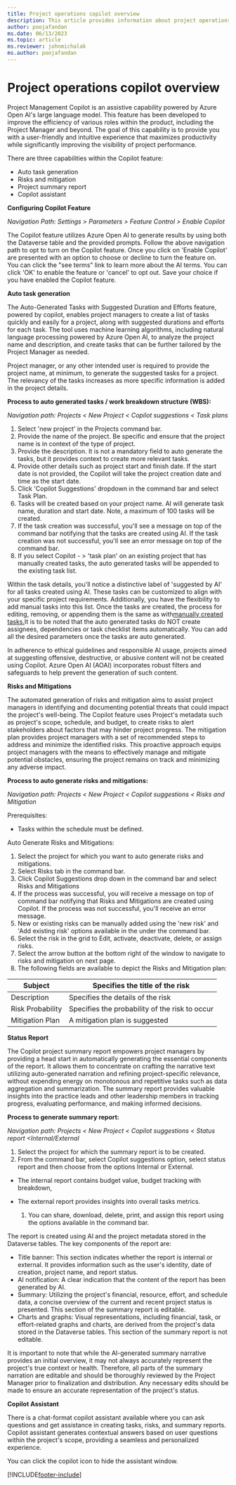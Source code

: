 ```yaml
---
title: Project operations copilot overview
description: This article provides information about project operations copilot features.
author: poojafandan
ms.date: 06/13/2023
ms.topic: article
ms.reviewer: johnmichalak
ms.author: poojafandan
---
```


# **Project operations copilot overview**

Project Management Copilot is an assistive capability powered by Azure Open AI's large language model. This feature has been developed to improve the efficiency of various roles within the product, including the Project Manager and beyond. The goal of this capability is to provide you with a user-friendly and intuitive experience that maximizes productivity while significantly improving the visibility of project performance.

There are three capabilities within the Copilot feature:

- Auto task generation
- Risks and mitigation
- Project summary report
- Copilot assistant

**Configuring Copilot Feature**

_Navigation Path: Settings \> Parameters \> Feature Control \> Enable Copilot_

The Copilot feature utilizes Azure Open AI to generate results by using both the Dataverse table and the provided prompts. Follow the above navigation path to opt to turn on the Copilot feature. Once you click on 'Enable Copilot' are presented with an option to choose or decline to turn the feature on. You can click the "see terms" link to learn more about the AI terms. You can click 'OK' to enable the feature or 'cancel' to opt out. Save your choice if you have enabled the Copilot feature.

**Auto task generation**

The Auto-Generated Tasks with Suggested Duration and Efforts feature, powered by copilot, enables project managers to create a list of tasks quickly and easily for a project, along with suggested durations and efforts for each task. The tool uses machine learning algorithms, including natural language processing powered by Azure Open AI, to analyze the project name and description, and create tasks that can be further tailored by the Project Manager as needed.

Project manager, or any other intended user is required to provide the project name, at minimum, to generate the suggested tasks for a project. The relevancy of the tasks increases as more specific information is added in the project details.

**Process to auto generated tasks / work breakdown structure (WBS):**

_Navigation path: Projects \< New Project \< Copilot suggestions \< Task plans_

  1. Select 'new project' in the Projects command bar.
  2. Provide the name of the project. Be specific and ensure that the project name is in context of the type of project.
  3. Provide the description. It is not a mandatory field to auto generate the tasks, but it provides context to create more relevant tasks.
  4. Provide other details such as project start and finish date. If the start date is not provided, the Copilot will take the project creation date and time as the start date.
  5. Click 'Copilot Suggestions' dropdown in the command bar and select Task Plan.
  6. Tasks will be created based on your project name. AI will generate task name, duration and start date. Note, a maximum of 100 tasks will be created.
  7. If the task creation was successful, you'll see a message on top of the command bar notifying that the tasks are created using AI. If the task creation was not successful, you'll see an error message on top of the command bar.
  8. If you select Copilot - \> 'task plan' on an existing project that has manually created tasks, the auto generated tasks will be appended to the existing task list.

Within the task details, you'll notice a distinctive label of 'suggested by AI' for all tasks created using AI. These tasks can be customized to align with your specific project requirements. Additionally, you have the flexibility to add manual tasks into this list. Once the tasks are created, the process for editing, removing, or appending them is the same as with[manually created tasks.](https://learn.microsoft.com/en-us/dynamics365/project-operations/project-management/create-wbs)It is to be noted that the auto generated tasks do NOT create assignees, dependencies or task checklist items automatically. You can add all the desired parameters once the tasks are auto generated.

In adherence to ethical guidelines and responsible AI usage, projects aimed at suggesting offensive, destructive, or abusive content will not be created using Copilot. Azure Open AI (AOAI) incorporates robust filters and safeguards to help prevent the generation of such content.

**Risks and Mitigations**

The automated generation of risks and mitigation aims to assist project managers in identifying and documenting potential threats that could impact the project's well-being. The Copilot feature uses Project's metadata such as project's scope, schedule, and budget, to create risks to alert stakeholders about factors that may hinder project progress. The mitigation plan provides project managers with a set of recommended steps to address and minimize the identified risks. This proactive approach equips project managers with the means to effectively manage and mitigate potential obstacles, ensuring the project remains on track and minimizing any adverse impact.

**Process to auto generate risks and mitigations:**

_Navigation path: Projects \< New Project \< Copilot suggestions \< Risks and Mitigation_

Prerequisites:

- Tasks within the schedule must be defined.

Auto Generate Risks and Mitigations:

1. Select the project for which you want to auto generate risks and mitigations.
2. Select Risks tab in the command bar.
3. Click Copilot Suggestions drop down in the command bar and select Risks and Mitigations
4. If the process was successful, you will receive a message on top of command bar notifying that Risks and Mitigations are created using Copilot. If the process was not successful, you'll receive an error message.
5. New or existing risks can be manually added using the 'new risk' and 'Add existing risk' options available in the under the command bar.
6. Select the risk in the grid to Edit, activate, deactivate, delete, or assign risks.
7. Select the arrow button at the bottom right of the window to navigate to risks and mitigation on next page.
8. The following fields are available to depict the Risks and Mitigation plan:

| Subject | Specifies the title of the risk |
| --- | --- |
| Description  | Specifies the details of the risk |
| Risk Probability  | Specifies the probability of the risk to occur |
| Mitigation Plan | A mitigation plan is suggested |

**Status Report**

The Copilot project summary report empowers project managers by providing a head start in automatically generating the essential components of the report. It allows them to concentrate on crafting the narrative text utilizing auto-generated narration and refining project-specific relevance, without expending energy on monotonous and repetitive tasks such as data aggregation and summarization. The summary report provides valuable insights into the practice leads and other leadership members in tracking progress, evaluating performance, and making informed decisions.

**Process to generate summary report:**

_Navigation path: Projects \< New Project \< Copilot suggestions \< Status report \<Internal/External_

  1. Select the project for which the summary report is to be created.
  2. From the command bar, select Copilot suggestions option, select status report and then choose from the options Internal or External.

- The internal report contains budget value, budget tracking with breakdown,
- The external report provides insights into overall tasks metrics.

  1. You can share, download, delete, print, and assign this report using the options available in the command bar.

The report is created using AI and the project metadata stored in the Dataverse tables. The key components of the report are:

- Title banner: This section indicates whether the report is internal or external. It provides information such as the user's identity, date of creation, project name, and report status.
- AI notification: A clear indication that the content of the report has been generated by AI.
- Summary: Utilizing the project's financial, resource, effort, and schedule data, a concise overview of the current and recent project status is presented. This section of the summary report is editable.
- Charts and graphs: Visual representations, including financial, task, or effort-related graphs and charts, are derived from the project's data stored in the Dataverse tables. This section of the summary report is not editable.

It is important to note that while the AI-generated summary narrative provides an initial overview, it may not always accurately represent the project's true context or health. Therefore, all parts of the summary narration are editable and should be thoroughly reviewed by the Project Manager prior to finalization and distribution. Any necessary edits should be made to ensure an accurate representation of the project's status.

**Copilot Assistant**

There is a chat-format copilot assistant available where you can ask questions and get assistance in creating tasks, risks, and summary reports. Copilot assistant generates contextual answers based on user questions within the project's scope, providing a seamless and personalized experience.

You can click the copilot icon to hide the assistant window.

[!INCLUDE[footer-include](../includes/footer-banner.md)]
